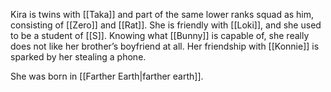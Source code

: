 Kira is twins with [[Taka]] and part of the same lower ranks squad as him, consisting of [[Zero]] and [[Rat]]. She is friendly with [[Loki]], and she used to be a student of [[S]]. Knowing what [[Bunny]] is capable of, she really does not like her brother’s boyfriend at all. Her friendship with [[Konnie]] is sparked by her stealing a phone.

She was born in [[Farther Earth|farther earth]].